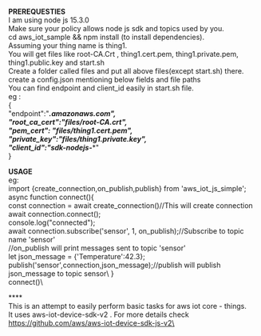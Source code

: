 **PREREQUESTIES**\
I am using node js 15.3.0\
Make sure your policy allows node js sdk and topics used by you.\
cd aws_iot_sample && npm install (to install dependencies).\
Assuming your thing name is thing1.\
You will get files like root-CA.Crt , thing1.cert.pem, thing1.private.pem, thing1.public.key and start.sh\
Create a folder called files and put all above files(except start.sh) there.\
create a config.json mentioning below fields and file paths\
You can find endpoint and client_id easily in start.sh file.\
eg : \
{\
    "endpoint":"*****.amazonaws.com",\
    "root_ca_cert":"files/root-CA.crt",\
    "pem_cert": "files/thing1.cert.pem",\
    "private_key":"files/thing1.private.key",\
    "client_id":"sdk-nodejs-******"\
}

**USAGE**\
eg:\
import {create_connection,on_publish,publish} from 'aws_iot_js_simple';\
async function connect(){\
    const connection = await create_connection()//This will create connection\
    await connection.connect();\
    console.log("connected");\
    await connection.subscribe('sensor', 1, on_publish);//Subscribe to topic name 'sensor'\
    //on_publish will print messages sent to topic 'sensor'\
    let json_message = {'Temperature':42.3};\
    publish('sensor',connection,json_message);//publish will publish json_message to topic sensor\ 
}\
connect()\   

****\
This is an attempt to easily perform basic tasks for aws iot core - things.\
It uses aws-iot-device-sdk-v2 . For more details check https://github.com/aws/aws-iot-device-sdk-js-v2\

